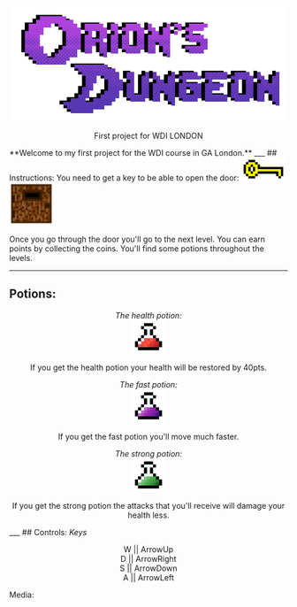 <p align="center">
  <a href="https://ancient-beach-50566.herokuapp.com/">
    <img alt="Orions Dungeons" src="/images/Logo.gif" width="546">
  </a>
</p>

<p align="center">
  First project for WDI LONDON
</p>
**Welcome to my first project for the WDI course in GA London.**
___
## Instructions:
You need to get a key to be able to open the door:
<img src="images/key.png" width="80">
<img src="images/door.png" width="80">

Once you go through the door you'll go to the next level. You can earn points by collecting the coins. You'll find some potions throughout the levels.
___
## Potions:
<p align="center">
  <i>The health potion:</i>
<br>
<img src="images/hppotion.png" height="60">
</p>
<p align="center">If you get the health potion your health will be restored by 40pts.</p>


<p align="center">
  <i>The fast potion:</i>
<br>
<img src="images/fastpotion.png" height="60">
</p>
<p align="center">If you get the fast potion you'll move much faster.</p>


<p align="center">
<i>The strong potion:</i>
<br>
<img src="images/strongpotion.png" height="60">
</p>
<p align="center"> If you get the strong potion the attacks that you'll receive will damage your health less. </p>
___
## Controls:
<i>Keys</i>
<p align="center">
W || ArrowUp <br>
D || ArrowRight <br>
S || ArrowDown <br>
A || ArrowLeft <br>
</p>


Media:
